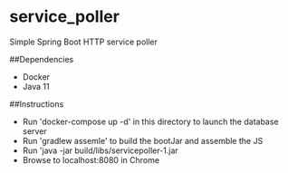# service_poller
Simple Spring Boot HTTP service poller

##Dependencies
* Docker
* Java 11

##Instructions
* Run 'docker-compose up -d' in this directory to launch the database server
* Run 'gradlew assemle' to build the bootJar and assemble the JS
* Run 'java -jar build/libs/servicepoller-1.jar
* Browse to localhost:8080 in Chrome